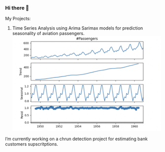 ### Hi there 👋



My Projects: 

1. Time Series Analysis using Arima Sarimax models for prediction seasonality of aviation passengers.
![Link](https://github.com/ayseljafar/timeseries_passengers/blob/main/images/seasonal%20decomp.png)

 I’m currently working on a chrun detection project for estimating bank customers supscritptions.


